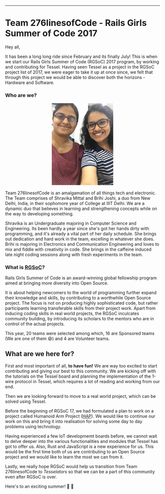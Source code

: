 ----------

# Team 276linesofCode - Rails Girls Summer of Code 2017

Hey all,

It has been a long long ride since February and its finally July!
This is when we start our Rails Girls Summer of Code (RGSoC) 2017 program, by working and contributing for Tessel. Having seen Tessel as a project in the RGSoC project list of 2017, we were eager to take it up at once since, we felt that through this project we would be able to discover both the horizons - Hardware and Software.


### Who are we?

<p align="center">
<img src="https://github.com/276linesofCode/blog-posts/blob/master/IMG_3774.JPG" width="200">
</p>

Team 276linesofCode is an amalgamation of all things tech and electronic. The Team comprises of Shravika Mittal and Brihi Joshi, a duo from New Delhi, India, in their sophomore year of College at IIIT Delhi. We are a dynamic duo that believes in learning and strengthening concepts while on the way to developing something.

Shravika is an Undergraduate majoring in Computer Science and Engineering. Its been hardly a year since she's got her hands dirty with programming, and it's already a vital part of her daily schedule. She brings out dedication and hard work in the team, excelling in whatever she does. Brihi is majoring in Electronics and Communication Engineering and loves to mix and fiddle with creativity in code. She brings in the caffeine induced late night coding sessions along with fresh experiments in the team.


### What is [RGSoC](https://railsgirlssummerofcode.org/)?

Rails Girls Summer of Code is an award-winning global fellowship program aimed at bringing more diversity into Open Source.

It is about helping newcomers to the world of programming further expand their knowledge and skills, by contributing to a worthwhile Open Source project. The focus is not on producing highly sophisticated code, but rather participants learning transferable skills from their project work. Apart from inducing coding skills in real world projects, the RGSoC inculcates community building, by introducing its scholars to the mentors who are in control of the actual projects.

This year, 20 teams were selected among which, 16 are Sponsored teams (We are one of them :smile:) and 4 are Volunteer teams.

## What are we here for?

First and most important of all, __to have fun!__ We are way too excited to start contributing and giving our best to this community. We are kicking off with the tutorials on the Tessel board and planning the implementation of the 1-wire protocol in Tessel, which requires a lot of reading and working from our end.

Then we are looking forward to move to a real world project, which can be solved using Tessel.

Before the beginning of RGSoC 17, we had formulated a plan to work on a project called Humanoid Arm Project ([HAP](https://techiiit.wordpress.com)). We would like to continue our work on this and bring it into realisation for solving some day to day problems using technology.

Having experienced a few IoT developmemt boards before, we cannot wait to delve deeper into the various functionalities and modules that Tessel has got to offer us. Also, Rust and JavaScript is a new experience for us. This would be the first time both of us are contributing to an Open Source project and we would like to learn the most we can from it.

Lastly, we really hope RGSoC would help us transition from Team 276linesofCode to _Tesselators_ so that we can be a part of this community even after RGSoC is over.

Here's to an exciting summer! :tada: :confetti_ball:
